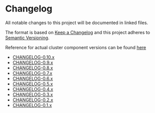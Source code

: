 # Changelog

All notable changes to this project will be documented in linked files.

The format is based on [Keep a Changelog](http://keepachangelog.com/en/1.0.0/)
and this project adheres to [Semantic Versioning](http://semver.org/spec/v2.0.0.html).

Reference for actual cluster component versions can be found [here](docs/home/COMPONENTS.md)

- [CHANGELOG-0.10.x](./CHANGELOG-0.10.md)
- [CHANGELOG-0.9.x](./CHANGELOG-0.9.md)
- [CHANGELOG-0.8.x](./CHANGELOG-0.8.md)
- [CHANGELOG-0.7.x](./CHANGELOG-0.7.md)
- [CHANGELOG-0.6.x](./CHANGELOG-0.6.md)
- [CHANGELOG-0.5.x](./CHANGELOG-0.5.md)
- [CHANGELOG-0.4.x](./CHANGELOG-0.4.md)
- [CHANGELOG-0.3.x](./CHANGELOG-0.3.md)
- [CHANGELOG-0.2.x](./CHANGELOG-0.2.md)
- [CHANGELOG-0.1.x](./CHANGELOG-0.1.md)
